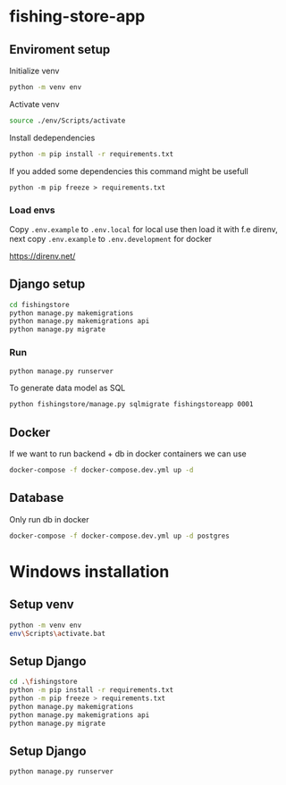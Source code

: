# fishing-store-app

## Enviroment setup

Initialize venv

```bash
python -m venv env
```

Activate venv

```bash
source ./env/Scripts/activate
```

Install dedependencies

```bash
python -m pip install -r requirements.txt
```

If you added some dependencies this command might be usefull

```
python -m pip freeze > requirements.txt
```

### Load envs

Copy `.env.example` to `.env.local` for local use then load it with f.e direnv, next copy `.env.example` to `.env.development` for docker

https://direnv.net/


## Django setup

```bash
cd fishingstore
python manage.py makemigrations
python manage.py makemigrations api
python manage.py migrate
```

### Run
```bash
python manage.py runserver
```

To generate data model as SQL
```bash
python fishingstore/manage.py sqlmigrate fishingstoreapp 0001
```
## Docker
If we want to run backend + db in docker containers we can use
```bash
docker-compose -f docker-compose.dev.yml up -d
```

## Database

Only run db in docker
```bash
docker-compose -f docker-compose.dev.yml up -d postgres
```

# Windows installation

## Setup venv
```bash
python -m venv env
env\Scripts\activate.bat
```

## Setup Django
```bash
cd .\fishingstore
python -m pip install -r requirements.txt
python -m pip freeze > requirements.txt
python manage.py makemigrations
python manage.py makemigrations api
python manage.py migrate
```

## Setup Django
```bash
python manage.py runserver
```